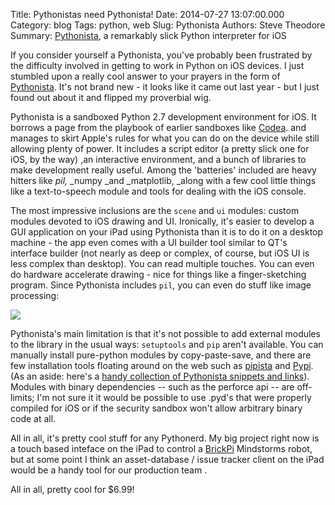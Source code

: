 Title: Pythonistas need Pythonista!
Date: 2014-07-27 13:07:00.000
Category: blog
Tags: python, web
Slug: Pythonista
Authors: Steve Theodore
Summary: [Pythonista](http://omz-software.com/pythonista/), a remarkably slick Python interpreter for iOS

If you consider yourself a Pythonista, you've probably been frustrated by the difficulty involved in getting to work in Python on iOS devices.  I just stumbled upon a really cool answer to your prayers in the form of [Pythonista](http://omz-software.com/pythonista/). It's not brand new - it looks like it came out last year - but I just found out about it and flipped my proverbial wig.  

Pythonista is a sandboxed Python 2.7 development environment for iOS.  It borrows a page from the playbook of earlier sandboxes like [Codea](http://twolivesleft.com/Codea/). and manages to skirt Apple's rules for what you can do on the device while still allowing plenty of power.  It includes a script editor (a pretty slick one for iOS, by the way) ,an interactive environment, and a bunch of libraries to make development really useful.  Among the 'batteries' included are heavy hitters like _pil,_ _numpy _and _matplotlib, _along with a few cool little things like a text-to-speech module and tools for dealing with the iOS console.

The most impressive inclusions are the `scene` and `ui` modules: custom modules devoted to iOS drawing and UI.  Ironically, it's easier to develop a GUI application on your iPad using Pythonista than it is to do it on a desktop machine - the app even comes with a UI builder tool similar to QT's interface builder (not nearly as deep or complex, of course, but iOS UI is less complex than desktop). You can read multiple touches.  You can even do hardware accelerate drawing - nice for things like a finger-sketching program.  Since Pythonista includes `pil`, you can even do stuff like image processing:  

[![](http://a1.mzstatic.com/us/r30/Purple2/v4/11/f3/e5/11f3e59b-90f9-68e2-fc61-c6f440bfccf7/screen568x568.jpeg)](http://a1.mzstatic.com/us/r30/Purple2/v4/11/f3/e5/11f3e59b-90f9-68e2-fc61-c6f440bfccf7/screen568x568.jpeg)
   
Pythonista's main limitation is that it's not possible to add external modules to the library in the usual ways: `setuptools` and `pip` aren't available.  You can manually install pure-python modules by copy-paste-save, and there are few installation tools floating around on the web such as [pipista](https://gist.github.com/pudquick/4116558) and [Pypi](https://gist.github.com/anonymous/5243199).  (As an aside: here's a [handy collection of Pythonista snippets and links](http://randomfoo.net/2013/12/08/pythonista-and-ios-automation)).  Modules with binary dependencies -- such as the perforce api -- are off-limits; I'm not sure it it would be possible to use .pyd's that were properly compiled for iOS or if the security sandbox won't allow arbitrary binary code at all.  
  
All in all, it's pretty cool stuff for any Pythonerd.  My big project right now is a touch based inteface on the iPad to control a [BrickPi](http://www.dexterindustries.com/BrickPi/) Mindstorms robot, but at some point I think an asset-database / issue tracker client on the iPad would be a handy tool for our production team .  

All in all, pretty cool for $6.99!

